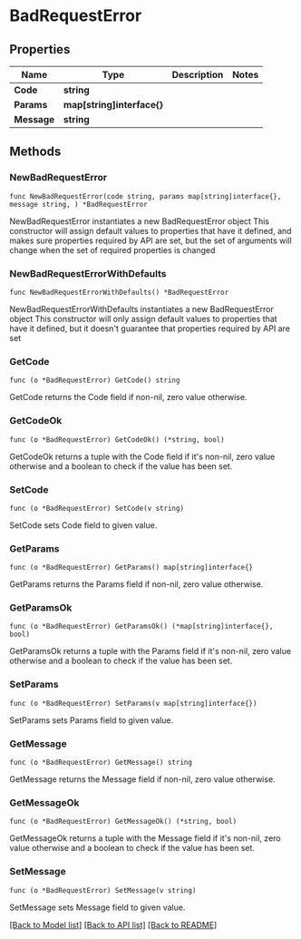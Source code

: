 # BadRequestError

## Properties

Name | Type | Description | Notes
------------ | ------------- | ------------- | -------------
**Code** | **string** |  | 
**Params** | **map[string]interface{}** |  | 
**Message** | **string** |  | 

## Methods

### NewBadRequestError

`func NewBadRequestError(code string, params map[string]interface{}, message string, ) *BadRequestError`

NewBadRequestError instantiates a new BadRequestError object
This constructor will assign default values to properties that have it defined,
and makes sure properties required by API are set, but the set of arguments
will change when the set of required properties is changed

### NewBadRequestErrorWithDefaults

`func NewBadRequestErrorWithDefaults() *BadRequestError`

NewBadRequestErrorWithDefaults instantiates a new BadRequestError object
This constructor will only assign default values to properties that have it defined,
but it doesn't guarantee that properties required by API are set

### GetCode

`func (o *BadRequestError) GetCode() string`

GetCode returns the Code field if non-nil, zero value otherwise.

### GetCodeOk

`func (o *BadRequestError) GetCodeOk() (*string, bool)`

GetCodeOk returns a tuple with the Code field if it's non-nil, zero value otherwise
and a boolean to check if the value has been set.

### SetCode

`func (o *BadRequestError) SetCode(v string)`

SetCode sets Code field to given value.


### GetParams

`func (o *BadRequestError) GetParams() map[string]interface{}`

GetParams returns the Params field if non-nil, zero value otherwise.

### GetParamsOk

`func (o *BadRequestError) GetParamsOk() (*map[string]interface{}, bool)`

GetParamsOk returns a tuple with the Params field if it's non-nil, zero value otherwise
and a boolean to check if the value has been set.

### SetParams

`func (o *BadRequestError) SetParams(v map[string]interface{})`

SetParams sets Params field to given value.


### GetMessage

`func (o *BadRequestError) GetMessage() string`

GetMessage returns the Message field if non-nil, zero value otherwise.

### GetMessageOk

`func (o *BadRequestError) GetMessageOk() (*string, bool)`

GetMessageOk returns a tuple with the Message field if it's non-nil, zero value otherwise
and a boolean to check if the value has been set.

### SetMessage

`func (o *BadRequestError) SetMessage(v string)`

SetMessage sets Message field to given value.



[[Back to Model list]](../README.md#documentation-for-models) [[Back to API list]](../README.md#documentation-for-api-endpoints) [[Back to README]](../README.md)


